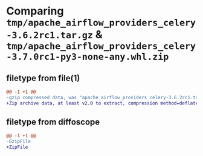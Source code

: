 # Comparing `tmp/apache_airflow_providers_celery-3.6.2rc1.tar.gz` & `tmp/apache_airflow_providers_celery-3.7.0rc1-py3-none-any.whl.zip`

## filetype from file(1)

```diff
@@ -1 +1 @@
-gzip compressed data, was "apache_airflow_providers_celery-3.6.2rc1.tar", last modified: Tue Apr  9 12:19:11 2024, max compression
+Zip archive data, at least v2.0 to extract, compression method=deflate
```

## filetype from diffoscope

```diff
@@ -1 +1 @@
-GzipFile
+ZipFile
```

